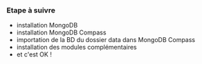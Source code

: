 ### Etape à suivre
- installation MongoDB
- installation MongoDB Compass
- importation de la BD du dossier data dans MongoDB Compass
- installation des modules complémentaires
- et c'est OK !
